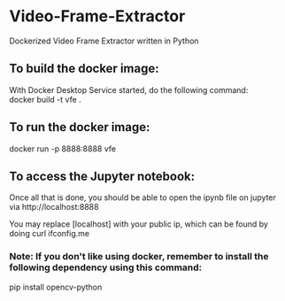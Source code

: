 # Video-Frame-Extractor
Dockerized Video Frame Extractor written in Python<br/>

## To build the docker image:
With Docker Desktop Service started, do the following command:<br/>
docker build -t vfe .<br/>

## To run the docker image:
docker run -p 8888:8888 vfe<br/>

## To access the Jupyter notebook:
Once all that is done, you should be able to open the ipynb file on jupyter via http://localhost:8888<br/>

You may replace [localhost] with your public ip, which can be found by doing curl ifconfig.me<br/>

### Note: If you don't like using docker, remember to install the following dependency using this command:
pip install opencv-python